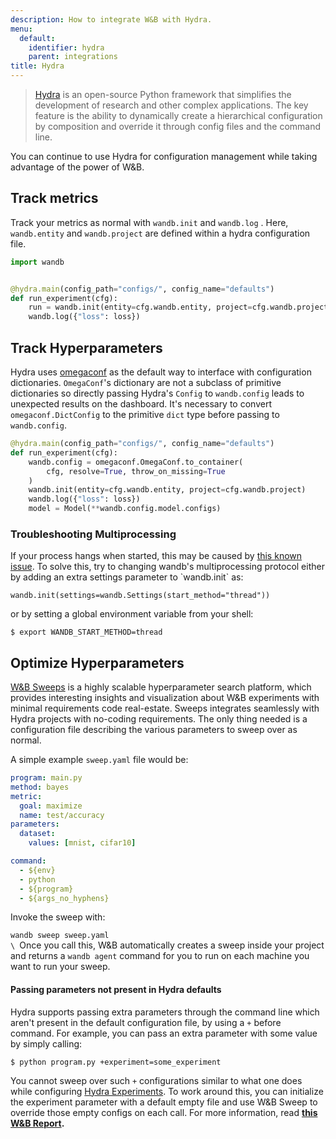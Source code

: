 ```yaml
---
description: How to integrate W&B with Hydra.
menu:
  default:
    identifier: hydra
    parent: integrations
title: Hydra
---
```


> [Hydra](https://hydra.cc) is an open-source Python framework that simplifies the development of research and other complex applications. The key feature is the ability to dynamically create a hierarchical configuration by composition and override it through config files and the command line.

You can continue to use Hydra for configuration management while taking advantage of the power of W&B.

## Track metrics

Track your metrics as normal with `wandb.init` and `wandb.log` . Here, `wandb.entity` and `wandb.project` are defined within a hydra configuration file.

```python
import wandb


@hydra.main(config_path="configs/", config_name="defaults")
def run_experiment(cfg):
    run = wandb.init(entity=cfg.wandb.entity, project=cfg.wandb.project)
    wandb.log({"loss": loss})
```

## Track Hyperparameters

Hydra uses [omegaconf](https://omegaconf.readthedocs.io/en/2.1_branch/) as the default way to interface with configuration dictionaries. `OmegaConf`'s dictionary are not a subclass of primitive dictionaries so directly passing Hydra's `Config` to `wandb.config` leads to unexpected results on the dashboard. It's necessary to convert `omegaconf.DictConfig` to the primitive `dict` type before passing to `wandb.config`.

```python
@hydra.main(config_path="configs/", config_name="defaults")
def run_experiment(cfg):
    wandb.config = omegaconf.OmegaConf.to_container(
        cfg, resolve=True, throw_on_missing=True
    )
    wandb.init(entity=cfg.wandb.entity, project=cfg.wandb.project)
    wandb.log({"loss": loss})
    model = Model(**wandb.config.model.configs)
```

### Troubleshooting Multiprocessing

If your process hangs when started, this may be caused by [this known issue](../../track/log/distributed-training.md). To solve this, try to changing wandb's multiprocessing protocol either by adding an extra settings parameter to \`wandb.init\` as:

```
wandb.init(settings=wandb.Settings(start_method="thread"))
```

or by setting a global environment variable from your shell:

```
$ export WANDB_START_METHOD=thread
```

## Optimize Hyperparameters

[W&B Sweeps](../../sweeps/intro.md) is a highly scalable hyperparameter search platform, which provides interesting insights and visualization about W&B experiments with minimal requirements code real-estate. Sweeps integrates seamlessly with Hydra projects with no-coding requirements. The only thing needed is a configuration file describing the various parameters to sweep over as normal.

A simple example `sweep.yaml` file would be:

```yaml
program: main.py
method: bayes
metric:
  goal: maximize
  name: test/accuracy
parameters:
  dataset:
    values: [mnist, cifar10]

command:
  - ${env}
  - python
  - ${program}
  - ${args_no_hyphens}
```

Invoke the sweep with:

`wandb sweep sweep.yaml`\
``\
``Once you call this, W&B automatically creates a sweep inside your project and returns a `wandb agent` command for you to run on each machine you want to run your sweep.

#### Passing parameters not present in Hydra defaults <a href="#pitfall-3-sweep-passing-parameters-not-present-in-defaults" id="pitfall-3-sweep-passing-parameters-not-present-in-defaults"></a>

Hydra supports passing extra parameters through the command line which aren't present in the default configuration file, by using a `+` before command. For example, you can pass an extra parameter with some value by simply calling:

```
$ python program.py +experiment=some_experiment
```

You cannot sweep over such `+` configurations similar to what one does while configuring [Hydra Experiments](https://hydra.cc/docs/patterns/configuring_experiments/). To work around this, you can initialize the experiment parameter with a default empty file and use W&B Sweep to override those empty configs on each call. For more information, read [**this W&B Report**](http://wandb.me/hydra)**.**